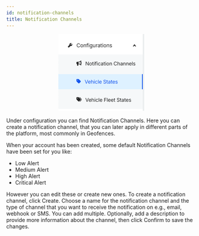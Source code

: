 ```yaml
---
id: notification-channels
title: Notification Channels
---
```


<p align="center">
    <img src="/img/cloud/fleet_management/configurations/notification_channels/configurations.png" alt="Configurations"  />
</p>

Under configuration you can find Notification Channels. Here you can create a 
notification channel, that you can later apply in different parts of the 
platform, most commonly in Geofences. 

When your account has been created, some default Notification Channels have been 
set for you like:  
- Low Alert 
- Medium Alert 
- High Alert 
- Critical Alert 

However you can edit these or create new ones. To create a notification channel,
click Create. Choose a name for the notification channel and the type of channel
that you want to receive the notification on e.g., email, webhook or SMS. You can
add multiple. Optionally, add a description to provide more information about the
channel, then click Confirm to save the changes. 
